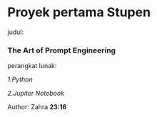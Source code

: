 # Proyek pertama Stupen

judul:
### The Art of Prompt Engineering

perangkat lunak:

*1.Python*

*2.Jupiter Notebook*

Author: Zahra
**23:16**


